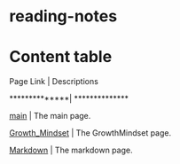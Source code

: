 # reading-notes
# Content table
Page Link     |  Descriptions

**************| **************

[main](https://sajaababneh.github.io/reading-notes/)    | The main page.

[Growth_Mindset](https://sajaababneh.github.io/reading-notes/Growthmindset)  | The GrowthMindset page.

[Markdown](https://sajaababneh.github.io/reading-notes/Markdown)  | The markdown page.


